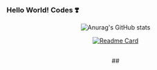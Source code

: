 ### Hello World! Codes ❣️

<!--
**JuJubali/JuJubali** is a ✨ _special_ ✨ repository because its `README.md` (this file) appears on your GitHub profile.

Here are some ideas to get you started:

-->
<div align="center">

 ![Anurag's GitHub stats](https://github-readme-stats.vercel.app/api?username=Jujubali&theme=dark&show_icons=true)
 
  [![Readme Card](https://github-readme-stats.vercel.app/api/pin/?username=JuJubali&repo=Mathlove&theme=dark&show_icons=true)](https://github.com/JuJubali/Mathlove)
 ##
 <p align=center 
    - 🧑‍🔬Cursando Engenharia da Computação
    - 💚 Programação
    - 💻Python
    - 🎲 SQL 
    - 💛 JavaScript
    - 👾 HTML e CSS
    - 🤔 Amo conhecimento
 >
##

</div>
